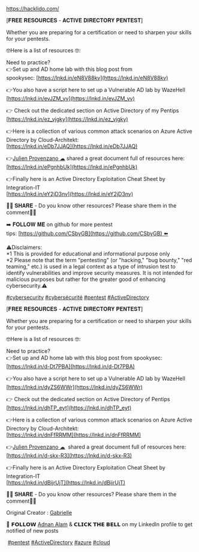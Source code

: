 https://hacklido.com/


[𝐅𝐑𝐄𝐄 𝐑𝐄𝐒𝐎𝐔𝐑𝐂𝐄𝐒 - 𝐀𝐂𝐓𝐈𝐕𝐄 𝐃𝐈𝐑𝐄𝐂𝐓𝐎𝐑𝐘 𝐏𝐄𝐍𝐓𝐄𝐒𝐓]  
  
Whether you are preparing for a certification or need to sharpen your skills for your pentests.  
  
🤓Here is a list of resources 🤓:  
  
Need to practice?  
👉Set up and AD home lab with this blog post from spookysec: [https://lnkd.in/eN8V88kv](https://lnkd.in/eN8V88kv)  
  
👉You also have a script here to set up a Vulnerable AD lab by WazeHell  
[https://lnkd.in/evJZM_yv](https://lnkd.in/evJZM_yv)  
  
👉 Check out the dedicated section on Active Directory of my Pentips  
[https://lnkd.in/ez_vjgky](https://lnkd.in/ez_vjgky)  
  
👉Here is a collection of various common attack scenarios on Azure Active Directory by Cloud-Architekt:  
[https://lnkd.in/eDb7JJAQ](https://lnkd.in/eDb7JJAQ)  
  
👉[Julien Provenzano ☁](https://www.linkedin.com/in/ACoAACLZD48Bl0OpD5QBNLyfCTMdLDdmpS2rB8E) shared a great document full of resources here:  
[https://lnkd.in/ePgnhbUk](https://lnkd.in/ePgnhbUk)  
  
👉Finally here is an Active Directory Exploitation Cheat Sheet by Integration-IT  
[https://lnkd.in/eY2jD3nv](https://lnkd.in/eY2jD3nv)  
  
🚨🚨 𝐒𝐇𝐀𝐑𝐄 - Do you know other resources? Please share them in the comment🚨🚨  
  
➡️ 𝐅𝐎𝐋𝐋𝐎𝐖 𝐌𝐄 on github for more pentest tips: [https://github.com/CSbyGB](https://github.com/CSbyGB) ⬅️  
  
⚠️Disclaimers:   
*1 This is provided for educational and informational purpose only  
*2 Please note that the term "pentesting" (or "hacking," "bug bounty," "red teaming," etc.) is used in a legal context as a type of intrusion test to identify vulnerabilities and improve security measures. It is not intended for malicious purposes but rather for the greater good of enhancing cybersecurity.⚠️  
  
[#cybersecurity](https://www.linkedin.com/feed/hashtag/?keywords=cybersecurity&highlightedUpdateUrns=urn%3Ali%3Aactivity%3A7071802914016514048) [#cybersécurité](https://www.linkedin.com/feed/hashtag/?keywords=cybers%C3%A9curit%C3%A9&highlightedUpdateUrns=urn%3Ali%3Aactivity%3A7071802914016514048) [#pentest](https://www.linkedin.com/feed/hashtag/?keywords=pentest&highlightedUpdateUrns=urn%3Ali%3Aactivity%3A7071802914016514048) [#ActiveDirectory](https://www.linkedin.com/feed/hashtag/?keywords=activedirectory&highlightedUpdateUrns=urn%3Ali%3Aactivity%3A7071802914016514048)










[𝐅𝐑𝐄𝐄 𝐑𝐄𝐒𝐎𝐔𝐑𝐂𝐄𝐒 - 𝐀𝐂𝐓𝐈𝐕𝐄 𝐃𝐈𝐑𝐄𝐂𝐓𝐎𝐑𝐘 𝐏𝐄𝐍𝐓𝐄𝐒𝐓]  
  
Whether you are preparing for a certification or need to sharpen your skills for your pentests.  
  
🤓Here is a list of resources 🤓:  
  
Need to practice?  
👉Set up and AD home lab with this blog post from spookysec:   
[https://lnkd.in/d-Dt7PBA](https://lnkd.in/d-Dt7PBA)  
  
👉You also have a script here to set up a Vulnerable AD lab by WazeHell  
[https://lnkd.in/dyZS6WWr](https://lnkd.in/dyZS6WWr)  
  
👉 Check out the dedicated section on Active Directory of Pentips  
[https://lnkd.in/dhTP_eyt](https://lnkd.in/dhTP_eyt)  
  
👉Here is a collection of various common attack scenarios on Azure Active Directory by Cloud-Architekt:  
[https://lnkd.in/dnFfRRMM](https://lnkd.in/dnFfRRMM)  
  
👉[Julien Provenzano ☁](https://www.linkedin.com/in/ACoAACLZD48Bl0OpD5QBNLyfCTMdLDdmpS2rB8E)  shared a great document full of resources here:  
[https://lnkd.in/d-skx-R3](https://lnkd.in/d-skx-R3)  
  
👉Finally here is an Active Directory Exploitation Cheat Sheet by Integration-IT  
[https://lnkd.in/dBijrUjT](https://lnkd.in/dBijrUjT)  
  
🚨🚨 𝐒𝐇𝐀𝐑𝐄 - Do you know other resources? Please share them in the comment🚨🚨  
  
Original Creator : [Gabrielle](https://www.linkedin.com/in/ACoAABBYgN8BjUHsJddJZkfRKjRoukZxLEIGoSU)  
  
🔔 𝗙𝗢𝗟𝗟𝗢𝗪 [Adnan Alam](https://www.linkedin.com/in/ACoAAC9-PhYBQsq1CMlV66CzhdVUgbDyvOxaCbs) & 𝗖𝗟𝗜𝗖𝗞 𝗧𝗛𝗘 𝗕𝗘𝗟𝗟 on my LinkedIn profile to get notified of new posts  
  
 [#pentest](https://www.linkedin.com/feed/hashtag/?keywords=pentest&highlightedUpdateUrns=urn%3Ali%3Aactivity%3A7071813721118883840) [#ActiveDirectory](https://www.linkedin.com/feed/hashtag/?keywords=activedirectory&highlightedUpdateUrns=urn%3Ali%3Aactivity%3A7071813721118883840) [#azure](https://www.linkedin.com/feed/hashtag/?keywords=azure&highlightedUpdateUrns=urn%3Ali%3Aactivity%3A7071813721118883840) [#cloud](https://www.linkedin.com/feed/hashtag/?keywords=cloud&highlightedUpdateUrns=urn%3Ali%3Aactivity%3A7071813721118883840)